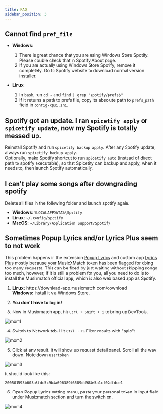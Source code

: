 ```yaml
---
title: FAQ
sidebar_position: 3
---
```


## Cannot find `pref_file`

- **Windows**:

  1. There is great chance that you are using Windows Store Spotify. Please double check that in Spotify About page.
  2. If you are actually using Windows Store Spotify, remove it completely. Go to Spotify website to download normal version installer.

- **Linux**
  1. In `bash`, run `cd ~` and `find | grep "spotify/prefs$"`
  2. If it returns a path to prefs file, copy its absolute path to `prefs_path` field in `config-xpui.ini`.

## Spotify got an update. I ran `spicetify apply` or `spicetify update`, now my Spotify is totally messed up.

Reinstall Spotify and run `spicetify backup apply`.
After any Spotify update, always run `spicetify backup apply`.  
Optionally, make Spotify shortcut to run `spicetify auto` (instead of direct path to spotify executable), so that Spicetify can backup and apply, when it needs to, then launch Spotify automatically.

## I can't play some songs after downgrading spotify

Delete all files in the following folder and launch spotify again.

- **Windows**: `%LOCALAPPDATA%\Spotify`
- **Linux**: `~/.config/spotify`
- **MacOS**: `~/Library/Application Support/Spotify`

## Sometimes **Popup Lyrics** and/or **Lyrics Plus** seem to not work

This problem happens in the extension [Popup Lyrics](https://github.com/spicetify/spicetify-cli/wiki/Extensions#pop-up-lyrics) and custom app [Lyrics Plus](https://github.com/spicetify/spicetify-cli/wiki/Custom-Apps#lyrics-plus) mostly because your MusicXMatch token has been flagged for doing too many requests. This can be fixed by just waiting without skipping songs too much, however, if it is still a problem for you, all you need to do is to install the Musixmatch official app, which is also web based app as Spotify.

1. **Linux:** https://download-app.musixmatch.com/download  
   **Windows:** install it via Windows Store.

2. **You don't have to log in!**

3. Now in Musixmatch app, hit `Ctrl + Shift + i` to bring up DevTools.

![mxm1](https://i.imgur.com/jMGMgCc.png)

4. Switch to Network tab. Hit `Ctrl + R`. Filter results with "apic":

![mxm2](https://i.imgur.com/QdwqtQa.png)

5. Click at any result, it will show up request detail panel. Scroll all the way down. Note down `usertoken`

![mxm3](https://i.imgur.com/ZsGwKG3.png)

It should look like this:

```
200501593b603a3fdc5c9b4a696389f6589dd988e5a1cf02dfdce1
```

6. Open Popup Lyrics setting menu, paste your personal token in input field under Musixmatch section and turn the switch on.

![mxm4](https://i.imgur.com/yvrkllb.png)
